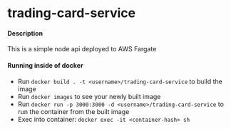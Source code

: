 # trading-card-service

#### Description
This is a simple node api deployed to AWS Fargate

#### Running inside of docker
- Run `docker build . -t <username>/trading-card-service` to build the image
- Run `docker images` to see your newly built image
- Run `docker run -p 3000:3000 -d <username>/trading-card-service` to run the container from the built image
- Exec into container: `docker exec -it <container-hash> sh`
